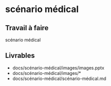# scénario médical
## Travail à faire 

scénario médical

## Livrables

- docs/scénario-médical/images/images.pptx
- docs/scénario-médical/images/*
- docs/scénario-médical/scénario-médical.md